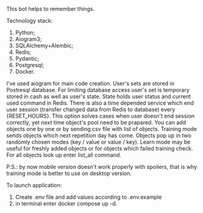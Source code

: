 This bot helps to remember things.

Technology stack:

1. Python;
2. Aiogram3;
3. SQLAlchemy+Alembic;
4. Redis;
5. Pydantic;
6. Postgresql;
7. Docker.

I've used aiogram for main code creation.
User's sets are stored in Postresql database.
For limiting database access user's set is temporary stored in cash as well as user's state.
State holds user status and current used command in Redis.
There is also a time depended service which end user session (transfer changed data from Redis to database) every {RESET_HOURS}.
This option solves cases when user doesn't end session correctly, yet next time object's pool need to be prapared.
You can add objects one by one or by sending csv file with list of objects.
Training mode sends objects which next repetition day has come. Objects pop up in two randomly chosen modes (key / value or value / key).
Learn mode may be useful for freshly added objects or for objects which failed training check.
For all objects look up enter list_all command.

P.S.: by now mobile version doesn't work properly with spoilers, that is why training mode is better to use on desktop version.


To launch application:

1. Create .env file and add values according to .env.example
2. in terminal enter docker compose up -d.